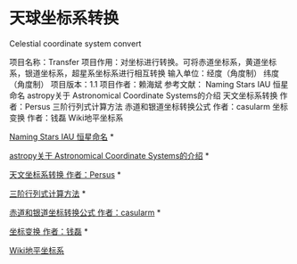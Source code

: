 # 天球坐标系转换
Celestial coordinate system convert

项目名称：Transfer
项目作用：对坐标进行转换。可将赤道坐标系，黄道坐标系，银道坐标系，超星系坐标系进行相互转换
输入单位：经度（角度制） 纬度（角度制）
项目版本：1.1
项目作者：赖海斌
参考文献：
Naming Stars IAU 恒星命名 
astropy关于 Astronomical Coordinate Systems的介绍 
天文坐标系转换 作者：Persus 
三阶行列式计算方法 
赤道和银道坐标转换公式 作者：casularm 
坐标变换 作者：钱磊 
Wiki地平坐标系 

<p><a href="https://www.iau.org/public/themes/naming_stars/">Naming Stars IAU 恒星命名</a>
 * <p><a href="https://docs.astropy.org/en/stable/coordinates/index.html#module-astropy.coordinates">astropy关于 Astronomical Coordinate Systems的介绍</a>
 *<p><a href="https://blog.csdn.net/weixin_43990846/article/details/117912880">天文坐标系转换   作者：Persus</a>
 *<p><a href="https://jingyan.baidu.com/article/3a2f7c2e650c5967aed61169.html">三阶行列式计算方法</a>
 * <p><a href="https://blog.csdn.net/casularm/article/details/302811">赤道和银道坐标转换公式  作者：casularm</a>
 * <p><a href="https://blog.sciencenet.cn/blog-117333-258897.html">坐标变换  作者：钱磊</a>
 * <p><a href="https://zh.wikipedia.org/zh-cn/%E5%9C%B0%E5%B9%B3%E5%9D%90%E6%A8%99%E7%B3%BB">Wiki地平坐标系</a>
